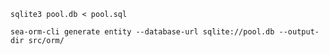 `sqlite3 pool.db < pool.sql`

`sea-orm-cli generate entity --database-url sqlite://pool.db --output-dir src/orm/`
